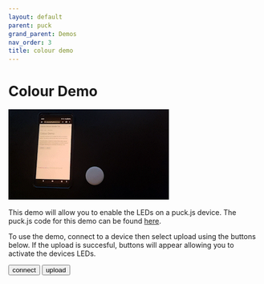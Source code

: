 ```yaml
---
layout: default
parent: puck
grand_parent: Demos
nav_order: 3
title: colour demo
---
```


<script src="https://unpkg.com/remote-uploader@3.0.0/dist/remote.min.js"></script>

# Colour Demo

<img src="../../media/colour.gif"/>

This demo will allow you to enable the LEDs on a puck.js device. The puck.js code for this demo can be found <a href="https://github.com/cmurray95/Dissertation/blob/main/src/demos/colour-test.js">here</a>.

To use the demo, connect to a device then select upload using the buttons below. If the upload is succesful, buttons will appear allowing you to activate the devices LEDs.

<button onclick="connect()" class="btn"> connect </button>
<button onclick="upload()" class="btn"> upload </button>

<p></p>

<div id="leds" style="visibility:hidden">
  <button onclick="red();" class="red"></button> 
  <p></p>
  <button onclick="blue();" class="blue"></button> 
  <p></p>
  <button onclick="green();" class="green"></button>
   <p></p>
  <button onclick="disableLEDs();" class="btn">Reset LEDs</button>

  <p></p>
</div>

<script>
    let connection = new Remote();

    function connect() {
        connection.connect();
    }

    function upload() {
        let url = "https://raw.githubusercontent.com/cmurray95/Dissertation/main/src/demos/colour-test.js";

        connection.upload(url).then(success => {
            if(success){
                document.getElementById("leds").style.visibility = "visible";
            } else {
                alert("Upload Failed! Please try again");
            }
        })
    }

    function red(){
        connection.call("red();");
    }

    function green(){
        connection.call("green();");
    }

    function blue(){
        connection.call("blue();");
    }

    function disableLEDs(){
        connection.call("clear();");
    }
</script>

<style>
    .red {
        height: 25px;
        width: 25px;
        background-color: #D50000;
        border-radius: 50%;
        display: inline-block;
    }
    .blue {
        height: 25px;
        width: 25px;
        background-color: #0D47A1;
        border-radius: 50%;
        display: inline-block;
    }
    .green {
        height: 25px;
        width: 25px;
        background-color: #1B5E20;
        border-radius: 50%;
        display: inline-block;
    }
</style>